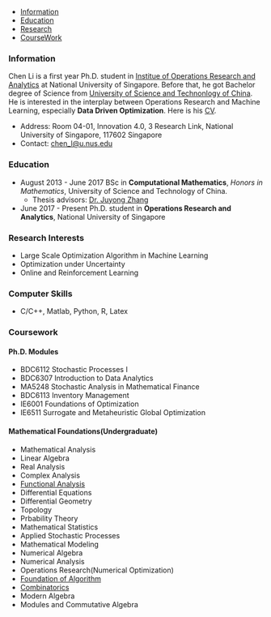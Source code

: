 
<!---
## Welcome to My Pages
[Biogrpahy](https://github.com/ascechen/ascechen.github.io/edit/master/Personal.md) | [Personal Stuff](https://github.com/ascechen/ascechen.github.io/edit/master/Personal.md)
--->

- [Information](#infor)
- [Education](#edu)
- [Research](#res)
- [CourseWork](#course)

<a name='infor'></a>
### Information 
Chen Li is a first year Ph.D. student in [Institue of Operations Research and Analytics](http://iora.nus.edu.sg/) at National University of Singapore. Before that, he got Bachelor degree of Science from [University of Science and Technonlogy of China](http://en.ustc.edu.cn/). He is interested in the interplay between Operations Research and Machine Learning, especially **Data Driven Optimization**. Here is his [CV](https://github.com/ascechen/ascechen.github.io/raw/master/chenli1804.pdf). 

- Address: Room 04-01, Innovation 4.0, 3 Research Link, National University of Singapore, 117602 Singapore
- Contact: chen_l@u.nus.edu


<a name='edu'></a>
### Education
- August 2013 - June 2017 BSc in **Computational Mathematics**, *Honors in Mathematics*, University of
Science and Technology of China. 
  - Thesis advisors: [Dr. Juyong Zhang](http://staff.ustc.edu.cn/~juyong/)
- June 2017 - Present Ph.D. student in **Operations Research and Analytics**, National University of
Singapore

<a name='res'></a>
### Research Interests

* Large Scale Optimization Algorithm in Machine Learning
* Optimization under Uncertainty
* Online and Reinforcement Learning

### Computer Skills 
* C/C++, Matlab, Python, R, Latex

<a name='course'></a>
### Coursework

#### Ph.D. Modules
- BDC6112 Stochastic Processes I 
- BDC6307 Introduction to Data Analytics
- MA5248 Stochastic Analysis in Mathematical Finance
- BDC6113 Inventory Management 
- IE6001 Foundations of Optimization
- IE6511 Surrogate and Metaheuristic Global Optimization

#### Mathematical Foundations(Undergraduate)
- Mathematical Analysis
- Linear Algebra
- Real Analysis
- Complex Analysis
- [Functional Analysis](http://staff.ustc.edu.cn/~wangzuoq/Courses/15F-FA/index.html)
- Differential Equations
- Differential Geometry
- Topology
- Prbability Theory
- Mathematical Statistics
- Applied Stochastic Processes
- Mathematical Modeling
- Numerical Algebra
- Numerical Analysis
- Operations Research(Numerical Optimization)
- [Foundation of Algorithm](http://staff.ustc.edu.cn/~juyong/teaching.html)
- [Combinatorics](http://staff.ustc.edu.cn/~jiema/Comb2016/)
- Modern Algebra
- Modules and Commutative Algebra


